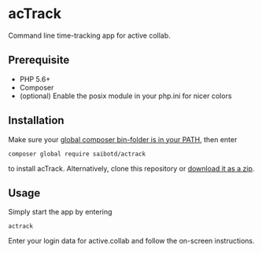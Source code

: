 # acTrack
Command line time-tracking app for active collab.

## Prerequisite

- PHP 5.6+
- Composer
- (optional) Enable the posix module in your php.ini for nicer colors

## Installation

Make sure your [global composer bin-folder is in your PATH](https://akrabat.com/global-installation-of-php-tools-with-composer/), then enter

    composer global require saibotd/actrack

to install acTrack. Alternatively, clone this repository or [download it as a zip](https://github.com/saibotd/acTrack/archive/master.zip).

## Usage

Simply start the app by entering

    actrack

Enter your login data for active.collab and follow the on-screen instructions.
